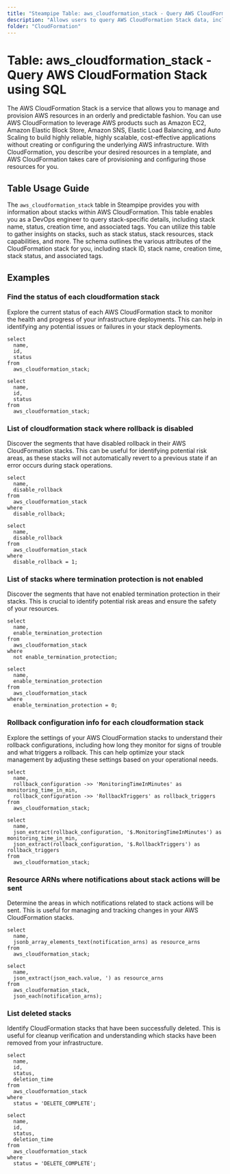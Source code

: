 ```yaml
---
title: "Steampipe Table: aws_cloudformation_stack - Query AWS CloudFormation Stack using SQL"
description: "Allows users to query AWS CloudFormation Stack data, including stack name, status, creation time, and associated tags."
folder: "CloudFormation"
---
```


# Table: aws_cloudformation_stack - Query AWS CloudFormation Stack using SQL

The AWS CloudFormation Stack is a service that allows you to manage and provision AWS resources in an orderly and predictable fashion. You can use AWS CloudFormation to leverage AWS products such as Amazon EC2, Amazon Elastic Block Store, Amazon SNS, Elastic Load Balancing, and Auto Scaling to build highly reliable, highly scalable, cost-effective applications without creating or configuring the underlying AWS infrastructure. With CloudFormation, you describe your desired resources in a template, and AWS CloudFormation takes care of provisioning and configuring those resources for you.

## Table Usage Guide

The `aws_cloudformation_stack` table in Steampipe provides you with information about stacks within AWS CloudFormation. This table enables you as a DevOps engineer to query stack-specific details, including stack name, status, creation time, and associated tags. You can utilize this table to gather insights on stacks, such as stack status, stack resources, stack capabilities, and more. The schema outlines the various attributes of the CloudFormation stack for you, including stack ID, stack name, creation time, stack status, and associated tags.

## Examples

### Find the status of each cloudformation stack

Explore the current status of each AWS CloudFormation stack to monitor the health and progress of your infrastructure deployments. This can help in identifying any potential issues or failures in your stack deployments.

```sql+postgres
select
  name,
  id,
  status
from
  aws_cloudformation_stack;
```

```sql+sqlite
select
  name,
  id,
  status
from
  aws_cloudformation_stack;
```

### List of cloudformation stack where rollback is disabled

Discover the segments that have disabled rollback in their AWS CloudFormation stacks. This can be useful for identifying potential risk areas, as these stacks will not automatically revert to a previous state if an error occurs during stack operations.

```sql+postgres
select
  name,
  disable_rollback
from
  aws_cloudformation_stack
where
  disable_rollback;
```

```sql+sqlite
select
  name,
  disable_rollback
from
  aws_cloudformation_stack
where
  disable_rollback = 1;
```

### List of stacks where termination protection is not enabled

Discover the segments that have not enabled termination protection in their stacks. This is crucial to identify potential risk areas and ensure the safety of your resources.

```sql+postgres
select
  name,
  enable_termination_protection
from
  aws_cloudformation_stack
where
  not enable_termination_protection;
```

```sql+sqlite
select
  name,
  enable_termination_protection
from
  aws_cloudformation_stack
where
  enable_termination_protection = 0;
```

### Rollback configuration info for each cloudformation stack

Explore the settings of your AWS CloudFormation stacks to understand their rollback configurations, including how long they monitor for signs of trouble and what triggers a rollback. This can help optimize your stack management by adjusting these settings based on your operational needs.

```sql+postgres
select
  name,
  rollback_configuration ->> 'MonitoringTimeInMinutes' as monitoring_time_in_min,
  rollback_configuration ->> 'RollbackTriggers' as rollback_triggers
from
  aws_cloudformation_stack;
```

```sql+sqlite
select
  name,
  json_extract(rollback_configuration, '$.MonitoringTimeInMinutes') as monitoring_time_in_min,
  json_extract(rollback_configuration, '$.RollbackTriggers') as rollback_triggers
from
  aws_cloudformation_stack;
```

### Resource ARNs where notifications about stack actions will be sent

Determine the areas in which notifications related to stack actions will be sent. This is useful for managing and tracking changes in your AWS CloudFormation stacks.

```sql+postgres
select
  name,
  jsonb_array_elements_text(notification_arns) as resource_arns
from
  aws_cloudformation_stack;
```

```sql+sqlite
select
  name,
  json_extract(json_each.value, ') as resource_arns
from
  aws_cloudformation_stack,
  json_each(notification_arns);
```

### List deleted stacks
Identify CloudFormation stacks that have been successfully deleted. This is useful for cleanup verification and understanding which stacks have been removed from your infrastructure.

```sql+postgres
select
  name,
  id,
  status,
  deletion_time
from
  aws_cloudformation_stack
where
  status = 'DELETE_COMPLETE';
```

```sql+sqlite
select
  name,
  id,
  status,
  deletion_time
from
  aws_cloudformation_stack
where
  status = 'DELETE_COMPLETE';
```